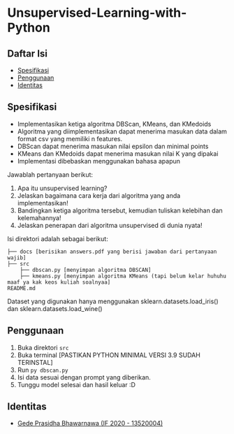 # Unsupervised-Learning-with-Python

## Daftar Isi
- [Spesifikasi](#spesifikasi)
- [Penggunaan](#penggunaan)
- [Identitas](#identitas)

## Spesifikasi
- Implementasikan ketiga algoritma DBScan, KMeans, dan KMedoids
- Algoritma yang diimplementasikan dapat menerima masukan data dalam format csv yang memiliki n features.
- DBScan dapat menerima masukan nilai epsilon dan minimal points
- KMeans dan KMedoids dapat menerima masukan nilai K yang dipakai
- Implementasi dibebaskan menggunakan bahasa apapun

Jawablah pertanyaan berikut:
1. Apa itu unsupervised learning?
2. Jelaskan bagaimana cara kerja dari algoritma yang anda implementasikan!
3. Bandingkan ketiga algoritma tersebut, kemudian tuliskan kelebihan dan kelemahannya!
4. Jelaskan penerapan dari algoritma unsupervised di dunia nyata!

Isi direktori adalah sebagai berikut:
```
├── docs [berisikan answers.pdf yang berisi jawaban dari pertanyaan wajib]
├── src
    ├── dbscan.py [menyimpan algoritma DBSCAN]
    ├── kmeans.py [menyimpan algoritma KMeans (tapi belum kelar huhuhu maaf ya kak keos kuliah soalnyaa]
README.md
```

Dataset yang digunakan hanya menggunakan sklearn.datasets.load_iris() dan sklearn.datasets.load_wine()

## Penggunaan
1. Buka direktori `src`
2. Buka terminal [PASTIKAN PYTHON MINIMAL VERSI 3.9 SUDAH TERINSTAL]
3. Run `py dbscan.py`
4. Isi data sesuai dengan prompt yang diberikan.
5. Tunggu model selesai dan hasil keluar :D

## Identitas
- <a href = "https://github.com/LordGedelicious">Gede Prasidha Bhawarnawa (IF 2020 - 13520004)</a>
